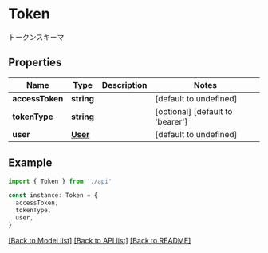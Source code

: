 # Token

トークンスキーマ

## Properties

| Name            | Type                | Description | Notes                            |
| --------------- | ------------------- | ----------- | -------------------------------- |
| **accessToken** | **string**          |             | [default to undefined]           |
| **tokenType**   | **string**          |             | [optional] [default to 'bearer'] |
| **user**        | [**User**](User.md) |             | [default to undefined]           |

## Example

```typescript
import { Token } from './api'

const instance: Token = {
  accessToken,
  tokenType,
  user,
}
```

[[Back to Model list]](../README.md#documentation-for-models) [[Back to API list]](../README.md#documentation-for-api-endpoints) [[Back to README]](../README.md)
